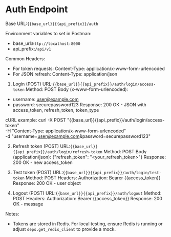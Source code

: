 # Auth Endpoint

Base URL:`{{base_url}}{{api_prefix}}/auth`

Environment variables to set in Postman:

- base_url:`http://localhost:8000`
- api_prefix:`/api/v1`

Common Headers:

- For token requests: Content-Type: application/x-www-form-urlencoded
- For JSON refresh: Content-Type: application/json

1. Login (POST)
   URL:`{{base_url}}{{api_prefix}}/auth/login/access-token`
   Method: POST
   Body (x-www-form-urlencoded):

- username: user@example.com
- password: securepassword123
  Response: 200 OK - JSON with access_token, refresh_token, token_type

cURL example:
curl -X POST "{{base_url}}{{api_prefix}}/auth/login/access-token" \
 -H "Content-Type: application/x-www-form-urlencoded" \
 -d "username=user@example.com&password=securepassword123"

2. Refresh token (POST)
   URL:`{{base_url}}{{api_prefix}}/auth/login/refresh-token`
   Method: POST
   Body (application/json): {"refresh_token": "<your_refresh_token>"}
   Response: 200 OK - new access_token

3. Test token (POST)
   URL:`{{base_url}}{{api_prefix}}/auth/login/test-token`
   Method: POST
   Headers: Authorization: Bearer {{access_token}}
   Response: 200 OK - user object

4. Logout (POST)
   URL:`{{base_url}}{{api_prefix}}/auth/logout`
   Method: POST
   Headers: Authorization: Bearer {{access_token}}
   Response: 200 OK - message

Notes:

- Tokens are stored in Redis. For local testing, ensure Redis is running or adjust `deps.get_redis_client` to provide a mock.
